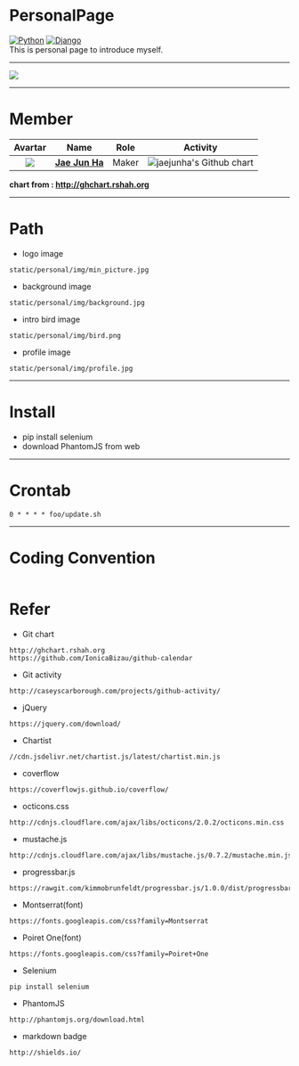 # PersonalPage
[![Python](https://img.shields.io/badge/Python-v2.7-blue.svg)]() [![Django](https://img.shields.io/badge/Django-v1.11.5-blue.svg)]()  
This is personal page to introduce myself.  

---  
<img src="https://github.com/jaejunha/PersonalPage/blob/master/screenshot/20180104.png?raw=true">  

---  

# Member  

|                 Avartar                  |                   Name                   | Role  |                 Activity                 |
| :--------------------------------------: | :--------------------------------------: | :---: | :--------------------------------------: |
| <img src="https://avatars1.githubusercontent.com/u/7951335?v=4&s=100"> | <a href = "https://github.com/jaejunha"> **Jae Jun Ha** </a> | Maker | <img src="http://ghchart.rshah.org/jaejunha" alt="jaejunha's Github chart" /> |

 **chart from : http://ghchart.rshah.org**  

---
# Path  
- logo image  
```
static/personal/img/min_picture.jpg  
```
- background image  
```
static/personal/img/background.jpg  
```
- intro bird image  
```
static/personal/img/bird.png  
```
- profile image  
```
static/personal/img/profile.jpg  
```
---
# Install  
- pip install selenium  
- download PhantomJS from web  
---
# Crontab  
```
0 * * * * foo/update.sh
```
---
# Coding Convention  
```
```
# Refer  
- Git chart  
```
http://ghchart.rshah.org  
https://github.com/IonicaBizau/github-calendar  
```
- Git activity  
```
http://caseyscarborough.com/projects/github-activity/  
```
- jQuery  
```
https://jquery.com/download/  
```
- Chartist  
```
//cdn.jsdelivr.net/chartist.js/latest/chartist.min.js  
```
- coverflow  
```
https://coverflowjs.github.io/coverflow/  
```
- octicons.css  
```
http://cdnjs.cloudflare.com/ajax/libs/octicons/2.0.2/octicons.min.css  
```
- mustache.js  
```
http://cdnjs.cloudflare.com/ajax/libs/mustache.js/0.7.2/mustache.min.js  
```
- progressbar.js  
```
https://rawgit.com/kimmobrunfeldt/progressbar.js/1.0.0/dist/progressbar.js  
```
- Montserrat(font)  
```
https://fonts.googleapis.com/css?family=Montserrat  
```
- Poiret One(font)  
```
https://fonts.googleapis.com/css?family=Poiret+One  
```
- Selenium  
```
pip install selenium  
```
- PhantomJS  
```
http://phantomjs.org/download.html  
```
- markdown badge  
```
http://shields.io/  
```
